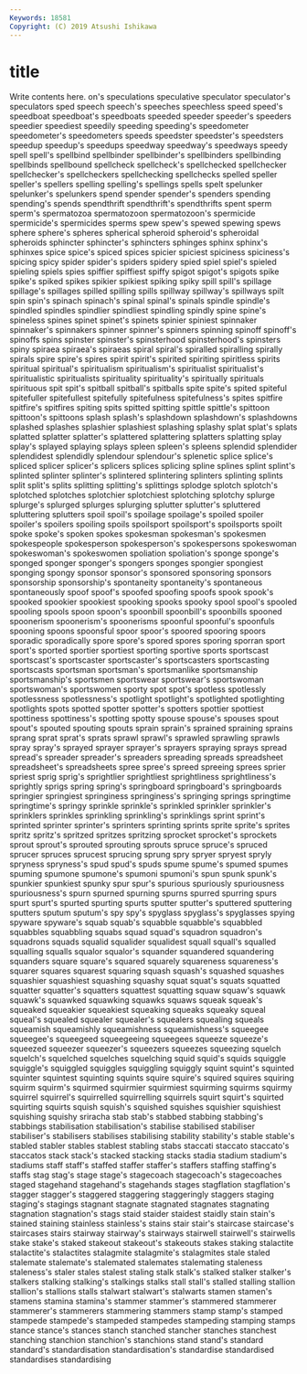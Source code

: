 ```yaml
---
Keywords: 18581
Copyright: (C) 2019 Atsushi Ishikawa
---
```


# title

Write contents here.
on's speculations speculative
speculator speculator's speculators sped speech speech's speeches speechless speed speed's
speedboat speedboat's speedboats speeded speeder speeder's speeders speedier speediest speedily
speeding speeding's speedometer speedometer's speedometers speeds speedster speedster's speedsters speedup
speedup's speedups speedway speedway's speedways speedy spell spell's spellbind spellbinder
spellbinder's spellbinders spellbinding spellbinds spellbound spellcheck spellcheck's spellchecked spellchecker spellchecker's
spellcheckers spellchecking spellchecks spelled speller speller's spellers spelling spelling's spellings
spells spelt spelunker spelunker's spelunkers spend spender spender's spenders spending
spending's spends spendthrift spendthrift's spendthrifts spent sperm sperm's spermatozoa spermatozoon
spermatozoon's spermicide spermicide's spermicides sperms spew spew's spewed spewing spews
sphere sphere's spheres spherical spheroid spheroid's spheroidal spheroids sphincter sphincter's
sphincters sphinges sphinx sphinx's sphinxes spice spice's spiced spices spicier
spiciest spiciness spiciness's spicing spicy spider spider's spiders spidery spied
spiel spiel's spieled spieling spiels spies spiffier spiffiest spiffy spigot
spigot's spigots spike spike's spiked spikes spikier spikiest spiking spiky
spill spill's spillage spillage's spillages spilled spilling spills spillway spillway's
spillways spilt spin spin's spinach spinach's spinal spinal's spinals spindle
spindle's spindled spindles spindlier spindliest spindling spindly spine spine's spineless
spines spinet spinet's spinets spinier spiniest spinnaker spinnaker's spinnakers spinner
spinner's spinners spinning spinoff spinoff's spinoffs spins spinster spinster's spinsterhood
spinsterhood's spinsters spiny spiraea spiraea's spiraeas spiral spiral's spiralled spiralling
spirally spirals spire spire's spires spirit spirit's spirited spiriting spiritless
spirits spiritual spiritual's spiritualism spiritualism's spiritualist spiritualist's spiritualistic spiritualists spirituality
spirituality's spiritually spirituals spirituous spit spit's spitball spitball's spitballs spite
spite's spited spiteful spitefuller spitefullest spitefully spitefulness spitefulness's spites spitfire
spitfire's spitfires spiting spits spitted spitting spittle spittle's spittoon spittoon's
spittoons splash splash's splashdown splashdown's splashdowns splashed splashes splashier splashiest
splashing splashy splat splat's splats splatted splatter splatter's splattered splattering
splatters splatting splay splay's splayed splaying splays spleen spleen's spleens
splendid splendider splendidest splendidly splendour splendour's splenetic splice splice's spliced
splicer splicer's splicers splices splicing spline splines splint splint's splinted
splinter splinter's splintered splintering splinters splinting splints split split's splits
splitting splitting's splittings splodge splotch splotch's splotched splotches splotchier splotchiest
splotching splotchy splurge splurge's splurged splurges splurging splutter splutter's spluttered
spluttering splutters spoil spoil's spoilage spoilage's spoiled spoiler spoiler's spoilers
spoiling spoils spoilsport spoilsport's spoilsports spoilt spoke spoke's spoken spokes
spokesman spokesman's spokesmen spokespeople spokesperson spokesperson's spokespersons spokeswoman spokeswoman's spokeswomen
spoliation spoliation's sponge sponge's sponged sponger sponger's spongers sponges spongier
spongiest sponging spongy sponsor sponsor's sponsored sponsoring sponsors sponsorship sponsorship's
spontaneity spontaneity's spontaneous spontaneously spoof spoof's spoofed spoofing spoofs spook
spook's spooked spookier spookiest spooking spooks spooky spool spool's spooled
spooling spools spoon spoon's spoonbill spoonbill's spoonbills spooned spoonerism spoonerism's
spoonerisms spoonful spoonful's spoonfuls spooning spoons spoonsful spoor spoor's spoored
spooring spoors sporadic sporadically spore spore's spored spores sporing sporran
sport sport's sported sportier sportiest sporting sportive sports sportscast sportscast's
sportscaster sportscaster's sportscasters sportscasting sportscasts sportsman sportsman's sportsmanlike sportsmanship sportsmanship's
sportsmen sportswear sportswear's sportswoman sportswoman's sportswomen sporty spot spot's spotless
spotlessly spotlessness spotlessness's spotlight spotlight's spotlighted spotlighting spotlights spots spotted
spotter spotter's spotters spottier spottiest spottiness spottiness's spotting spotty spouse
spouse's spouses spout spout's spouted spouting spouts sprain sprain's sprained
spraining sprains sprang sprat sprat's sprats sprawl sprawl's sprawled sprawling
sprawls spray spray's sprayed sprayer sprayer's sprayers spraying sprays spread
spread's spreader spreader's spreaders spreading spreads spreadsheet spreadsheet's spreadsheets spree
spree's spreed spreeing sprees sprier spriest sprig sprig's sprightlier sprightliest
sprightliness sprightliness's sprightly sprigs spring spring's springboard springboard's springboards springier
springiest springiness springiness's springing springs springtime springtime's springy sprinkle sprinkle's
sprinkled sprinkler sprinkler's sprinklers sprinkles sprinkling sprinkling's sprinklings sprint sprint's
sprinted sprinter sprinter's sprinters sprinting sprints sprite sprite's sprites spritz
spritz's spritzed spritzes spritzing sprocket sprocket's sprockets sprout sprout's sprouted
sprouting sprouts spruce spruce's spruced sprucer spruces sprucest sprucing sprung
spry spryer spryest spryly spryness spryness's spud spud's spuds spume
spume's spumed spumes spuming spumone spumone's spumoni spumoni's spun spunk
spunk's spunkier spunkiest spunky spur spur's spurious spuriously spuriousness spuriousness's
spurn spurned spurning spurns spurred spurring spurs spurt spurt's spurted
spurting spurts sputter sputter's sputtered sputtering sputters sputum sputum's spy
spy's spyglass spyglass's spyglasses spying spyware spyware's squab squab's squabble
squabble's squabbled squabbles squabbling squabs squad squad's squadron squadron's squadrons
squads squalid squalider squalidest squall squall's squalled squalling squalls squalor
squalor's squander squandered squandering squanders square square's squared squarely squareness
squareness's squarer squares squarest squaring squash squash's squashed squashes squashier
squashiest squashing squashy squat squat's squats squatted squatter squatter's squatters
squattest squatting squaw squaw's squawk squawk's squawked squawking squawks squaws
squeak squeak's squeaked squeakier squeakiest squeaking squeaks squeaky squeal squeal's
squealed squealer squealer's squealers squealing squeals squeamish squeamishly squeamishness squeamishness's
squeegee squeegee's squeegeed squeegeeing squeegees squeeze squeeze's squeezed squeezer squeezer's
squeezers squeezes squeezing squelch squelch's squelched squelches squelching squid squid's
squids squiggle squiggle's squiggled squiggles squiggling squiggly squint squint's squinted
squinter squintest squinting squints squire squire's squired squires squiring squirm
squirm's squirmed squirmier squirmiest squirming squirms squirmy squirrel squirrel's squirrelled
squirrelling squirrels squirt squirt's squirted squirting squirts squish squish's squished
squishes squishier squishiest squishing squishy sriracha stab stab's stabbed stabbing
stabbing's stabbings stabilisation stabilisation's stabilise stabilised stabiliser stabiliser's stabilisers stabilises
stabilising stability stability's stable stable's stabled stabler stables stablest stabling
stabs staccati staccato staccato's staccatos stack stack's stacked stacking stacks
stadia stadium stadium's stadiums staff staff's staffed staffer staffer's staffers
staffing staffing's staffs stag stag's stage stage's stagecoach stagecoach's stagecoaches
staged stagehand stagehand's stagehands stages stagflation stagflation's stagger stagger's staggered
staggering staggeringly staggers staging staging's stagings stagnant stagnate stagnated stagnates
stagnating stagnation stagnation's stags staid staider staidest staidly stain stain's
stained staining stainless stainless's stains stair stair's staircase staircase's staircases
stairs stairway stairway's stairways stairwell stairwell's stairwells stake stake's staked
stakeout stakeout's stakeouts stakes staking stalactite stalactite's stalactites stalagmite stalagmite's
stalagmites stale staled stalemate stalemate's stalemated stalemates stalemating staleness staleness's
staler stales stalest staling stalk stalk's stalked stalker stalker's stalkers
stalking stalking's stalkings stalks stall stall's stalled stalling stallion stallion's
stallions stalls stalwart stalwart's stalwarts stamen stamen's stamens stamina stamina's
stammer stammer's stammered stammerer stammerer's stammerers stammering stammers stamp stamp's
stamped stampede stampede's stampeded stampedes stampeding stamping stamps stance stance's
stances stanch stanched stancher stanches stanchest stanching stanchion stanchion's stanchions
stand stand's standard standard's standardisation standardisation's standardise standardised standardises standardising
